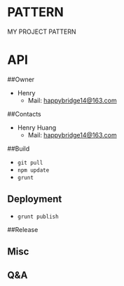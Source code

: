 # PATTERN
MY PROJECT PATTERN

# API

##Owner
* Henry
	* Mail: <happybridge14@163.com>

##Contacts

* Henry Huang
	* Mail: <happybridge14@163.com>

##Build
* `git pull`
* `npm update`
* `grunt`

## Deployment
* `grunt publish`

##Release

## Misc

## Q&A
